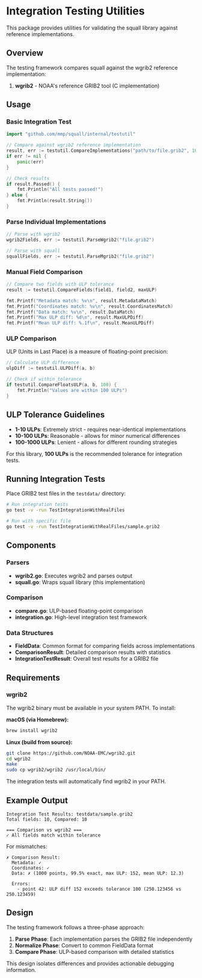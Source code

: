 # Integration Testing Utilities

This package provides utilities for validating the squall library against reference implementations.

## Overview

The testing framework compares squall against the wgrib2 reference implementation:

1. **wgrib2** - NOAA's reference GRIB2 tool (C implementation)

## Usage

### Basic Integration Test

```go
import "github.com/mmp/squall/internal/testutil"

// Compare against wgrib2 reference implementation
result, err := testutil.CompareImplementations("path/to/file.grib2", 100)
if err != nil {
    panic(err)
}

// Check results
if result.Passed() {
    fmt.Println("All tests passed!")
} else {
    fmt.Println(result.String())
}
```

### Parse Individual Implementations

```go
// Parse with wgrib2
wgrib2Fields, err := testutil.ParseWgrib2("file.grib2")

// Parse with squall
squallFields, err := testutil.ParseMgrib2("file.grib2")
```

### Manual Field Comparison

```go
// Compare two fields with ULP tolerance
result := testutil.CompareFields(field1, field2, maxULP)

fmt.Printf("Metadata match: %v\n", result.MetadataMatch)
fmt.Printf("Coordinates match: %v\n", result.CoordinatesMatch)
fmt.Printf("Data match: %v\n", result.DataMatch)
fmt.Printf("Max ULP diff: %d\n", result.MaxULPDiff)
fmt.Printf("Mean ULP diff: %.1f\n", result.MeanULPDiff)
```

### ULP Comparison

ULP (Units in Last Place) is a measure of floating-point precision:

```go
// Calculate ULP difference
ulpDiff := testutil.ULPDiff(a, b)

// Check if within tolerance
if testutil.CompareFloatsULP(a, b, 100) {
    fmt.Println("Values are within 100 ULPs")
}
```

## ULP Tolerance Guidelines

- **1-10 ULPs**: Extremely strict - requires near-identical implementations
- **10-100 ULPs**: Reasonable - allows for minor numerical differences
- **100-1000 ULPs**: Lenient - allows for different rounding strategies

For this library, **100 ULPs** is the recommended tolerance for integration tests.

## Running Integration Tests

Place GRIB2 test files in the `testdata/` directory:

```bash
# Run integration tests
go test -v -run TestIntegrationWithRealFiles

# Run with specific file
go test -v -run TestIntegrationWithRealFiles/sample.grib2
```

## Components

### Parsers

- **wgrib2.go**: Executes wgrib2 and parses output
- **squall.go**: Wraps squall library (this implementation)

### Comparison

- **compare.go**: ULP-based floating-point comparison
- **integration.go**: High-level integration test framework

### Data Structures

- **FieldData**: Common format for comparing fields across implementations
- **ComparisonResult**: Detailed comparison results with statistics
- **IntegrationTestResult**: Overall test results for a GRIB2 file

## Requirements

### wgrib2

The wgrib2 binary must be available in your system PATH. To install:

**macOS (via Homebrew):**
```bash
brew install wgrib2
```

**Linux (build from source):**
```bash
git clone https://github.com/NOAA-EMC/wgrib2.git
cd wgrib2
make
sudo cp wgrib2/wgrib2 /usr/local/bin/
```

The integration tests will automatically find wgrib2 in your PATH.

## Example Output

```
Integration Test Results: testdata/sample.grib2
Total fields: 10, Compared: 10

=== Comparison vs wgrib2 ===
✓ All fields match within tolerance
```

For mismatches:

```
✗ Comparison Result:
  Metadata: ✓
  Coordinates: ✓
  Data: ✗ (1000 points, 99.5% exact, max ULP: 152, mean ULP: 12.3)

  Errors:
    - point 42: ULP diff 152 exceeds tolerance 100 (250.123456 vs 250.123459)
```

## Design

The testing framework follows a three-phase approach:

1. **Parse Phase**: Each implementation parses the GRIB2 file independently
2. **Normalize Phase**: Convert to common FieldData format
3. **Compare Phase**: ULP-based comparison with detailed statistics

This design isolates differences and provides actionable debugging information.
